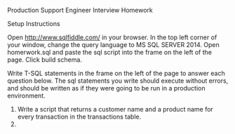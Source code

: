 Production Support Engineer Interview Homework

Setup Instructions

Open http://www.sqlfiddle.com/ in your browser. 
In the top left corner of your window, change the query language to MS SQL SERVER 2014. 
Open homerwork.sql and paste the sql script into the frame on the left of the page. 
Click build schema. 

Write T-SQL statements in the frame on the left of the page to answer each question below. The sql statements you write should execute without errors, and should be written as if they were going to be run in a production environment.  

1. Write a script that returns a customer name and a product name for every transaction in the transactions table. 
2.  

